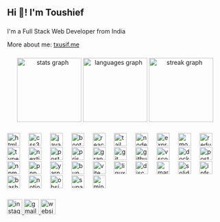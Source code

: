<h2 align="left">Hi 👋! I'm Toushief</h2>

###

<p align="left">I'm a Full Stack Web Developer from India</p>

More about me: [txusif.me](https://txusif.me)

###

<div align="center">
  <img src="https://github-readme-stats.vercel.app/api?username=txusif&hide_title=false&hide_rank=false&show_icons=true&include_all_commits=true&count_private=true&disable_animations=false&theme=dracula&locale=en&hide_border=false" height="150" alt="stats graph"  />
  
  <img src="https://github-readme-stats.vercel.app/api/top-langs?username=txusif&locale=en&hide_title=false&layout=compact&card_width=320&langs_count=5&theme=dracula&hide_border=false" height="150" alt="languages graph"  />
  
  <img src="https://github-readme-streak-stats-pi-one.vercel.app?user=txusif&theme=dracula&border_radius=5" height="150" alt="streak graph" />
</div>

###

<div align="left">
  <img src="https://skillicons.dev/icons?i=html" height="30" alt="html5 logo" />
  <img width="12" />
  
  <img src="https://skillicons.dev/icons?i=css" height="30" alt="css3 logo" />
  <img width="12" />
  
  <img src="https://skillicons.dev/icons?i=js" height="30" alt="javascript logo" />
  <img width="12" />
  
  <img src="https://skillicons.dev/icons?i=bootstrap" height="30" alt="bootstrap logo" />
  <img width="12" />
  
  <img src="https://skillicons.dev/icons?i=react" height="30" alt="react logo" />
  <img width="12" />
  
  <img src="https://skillicons.dev/icons?i=tailwind" height="30" alt="tailwindcss logo" />
  <img width="12" />
  
  <img src="https://skillicons.dev/icons?i=nodejs" height="30" alt="nodejs logo" />
  <img width="12" />
  
  <img src="https://skillicons.dev/icons?i=express" height="30" alt="express logo" />
  <img width="12" />
  
  <img src="https://skillicons.dev/icons?i=mongodb" height="30" alt="mongodb logo" />
  <img width="12" />
  
  <img src="https://skillicons.dev/icons?i=redux" height="30" alt="redux logo" />
  <img width="12" />
  
  <img src="https://skillicons.dev/icons?i=ts" height="30" alt="typescript logo" />
  <img width="12" />
  
  <img src="https://skillicons.dev/icons?i=nextjs" height="30" alt="nextjs logo" />
  <img width="12" />
  
  <img src="https://skillicons.dev/icons?i=postgres" height="30" alt="postgres logo" />
  <img width="12" />
  
  <img src="https://skillicons.dev/icons?i=prisma" height="30" alt="prisma logo" />
  <img width="12" />
  
  <img src="https://skillicons.dev/icons?i=graphql" height="30" alt="graphql logo" />
  <img width="12" />
  
  <img src="https://skillicons.dev/icons?i=git" height="30" alt="git logo" />
  <img width="12" />
  
  <img src="https://skillicons.dev/icons?i=github" height="30" alt="github logo" />
  <img width="12" />
  
  <img src="https://skillicons.dev/icons?i=vscode" height="30" alt="vscode logo" />
  <img width="12" />
  
  <img src="https://skillicons.dev/icons?i=docker" height="30" alt="docker logo" />
  <img width="12" />
  
  <img src="https://skillicons.dev/icons?i=postman" height="30" alt="postman logo" />
  <img width="12" />
  
  <img src="https://skillicons.dev/icons?i=npm" height="30" alt="npm logo" />
  <img width="12" />
  
  <img src="https://skillicons.dev/icons?i=pnpm" height="30" alt="pnpm logo" />
  <img width="12" />
  
  <img src="https://skillicons.dev/icons?i=yarn" height="30" alt="yarn logo" />
  <img width="12" />
  
  <img src="https://skillicons.dev/icons?i=bun" height="30" alt="bun logo" />
  <img width="12" />
  
  <img src="https://skillicons.dev/icons?i=vite" height="30" alt="vite logo" />
  <img width="12" />
  
  <img src="https://skillicons.dev/icons?i=linux" height="30" alt="linux logo" />
  <img width="12" />
  
  <img src="https://skillicons.dev/icons?i=discord" height="30" alt="discord logo" />
  <img width="12" />
  
  <img src="https://skillicons.dev/icons?i=md" height="30" alt="markdown logo" />
  <img width="12" />
  
  <img src="https://skillicons.dev/icons?i=solidity" height="30" alt="solidity logo" />
  <img width="12" />
  
  <img src="https://skillicons.dev/icons?i=ipfs" height="30" alt="ipfs logo" />
  <img width="12" />
  
  <img src="https://skillicons.dev/icons?i=bash" height="30" alt="bash logo" />
  <img width="12" />
  
  <img src="https://skillicons.dev/icons?i=notion" height="30" alt="notion logo" />
  <img width="12" />
  
  <img src="https://skillicons.dev/icons?i=obsidian" height="30" alt="obsidian logo" />
  <img width="12" />
  
  <img src="https://skillicons.dev/icons?i=supabase" height="30" alt="supabase logo" />
  <img width="12" />
  
  <img src="https://skillicons.dev/icons?i=mint" height="30" alt="mint logo" />
  <img width="12" />
  
</div>

###

<div align="left">
  <a href="https://www.instagram.com/txusif/" target="_blank">
    <img src="https://img.shields.io/static/v1?message=Instagram&logo=instagram&label=&color=E4405F&logoColor=white&labelColor=&style=for-the-badge" height="35" alt="instagram logo"  />
  </a>
  <a href="mailto:txusif@gmail.com" target="_blank">
    <img src="https://img.shields.io/static/v1?message=Gmail&logo=gmail&label=&color=D14836&logoColor=white&labelColor=&style=for-the-badge" height="35" alt="gmail logo"  />
  </a>
  <a href="https://txusif.me" target="_blank">
    <img src="https://img.shields.io/static/v1?message=Website&label=&color=000000&logoColor=white&labelColor=&style=for-the-badge" height="35" alt="website link"  />
  </a>
</div>

###
